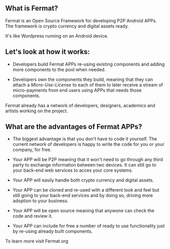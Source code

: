 

## What is Fermat?

Fermat is an Open Source Framework for developing P2P Android APPs. The framework is crypto currency and digital assets ready.

It's like Wordpress running on an Android device.

## Let's look at how it works: 

* Developers build Fermat APPs re-using existing components and adding more components to the pool when needed. 

* Developers own the components they build, meaning that they can attach a _Micro-Use-License_ to each of them to later receive a stream of micro-payments from end users using APPs that needs those components.

Fermat already has a network of developers, designers, academics and artists working on the project. 

## What are the advantages of Fermat APPs?

* The biggest advantage is that you don't have to code it yourself. The current network of developers is happy to write the code for you or your company, for free.

* Your APP will be P2P meaning that it won't need to go through any third party to exchange information between two devices. It can still go to your back-end web services to acces your core systems. 

* Your APP will easily handle both crypto currency and digital assets.

* Your APP can be cloned and re-used with a different look and feel but still going to your back-end services and by doing so, driving more adoption to your business.

* Your APP will be open source meaning that anywone can check the code and review it.

* Your APP can include for free a number of ready to use functionality just by re-using already built components.

To learn more visit Fermat.org
